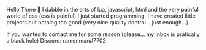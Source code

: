 Hello There 👋
I dabble in the arts of lua, javascript, html and the very painful world of css (css is painful)
I just started programming, I have created little projects but nothing too good (very nice quality control... just enough...)

If you wanted to contact me for some reason (please... my inbox is pratically a black hole)
Discord: ramenman#7702
